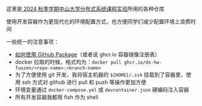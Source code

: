 这里是[ 2024 秋季学期中山大学分布式系统课程实验](https://bk.tencent.com/s-mart/community/question/14194)所用的各种仓库

使用开发容器作为更现代化的环境配置方式，也方便同学们减少配置环境上浪费时间

一些统一的注意事项：
- [如何使用 Github Package](https://docs.github.com/zh/packages/working-with-a-github-packages-registry/working-with-the-container-registry)（或者说 ghcr.io 容器镜像注册表）
- docker 拉取的时候，格式均为：`docker pull ghcr.io/ds-hw-fuuzen/<repo-name>:<branch-name>`
- 为了方便使用 git 开发，我将宿主机器的 `${HOME}/.ssh` 挂载到了容器里，使用 ssh 方式对 github 进行 pull 和 push 等操作更加方便
- 环境变量通过 `docker-compose.yml` 或 `devcontainer.json` 硬编码注入容器
- 所有开发容器我都用 fish 作为 shell
